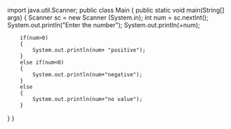 import java.util.Scanner;
public class Main
{
	public static void main(String[] args) {
		Scanner sc = new Scanner (System.in);
		int num = sc.nextInt();
		System.out.println("Enter the number");
	 	System.out.println(+num);
   
		if(num>0)
		{
		    System.out.println(num+ "positive");
		}
		else if(num<0)
		{
		    System.out.println(num+"negative");
		}
		else 
		{
		    System.out.println(num+"no value");
		}
		
		
}
}

